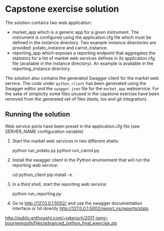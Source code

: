 Capstone exercise solution
==========================

The solution contains two web application:

- market_app which is a generic app for a given instrument. The instrument is
  configured using the application.cfg file which must be defined in the
  instance directory. Two example instance directories are provided:
  potato_instance and carrot_instance.
- reporting_app which exposes a reporting endpoint that aggregates the
  statistics for a list of market web services defines in its application.cfg
  file (available in the instance directory). An example is available in
  the reporting_instance directory.

The solution also contains the generated Swagger client for the market web
service. The code under `python_client` has been generated using the Swagger
editor and the `swagger.json` file for the `market_app` webservice. For the
sake of simplicity some files unused in the capstone exercise have been removed
from the generated set of files (tests, tox and git integration).

Running the solution
--------------------

Web service ports have been preset in the application.cfg file (see SERVER_NAME
configuration variable)

1. Start the market web services in two different shells:

   python run_potato.py
   python run_carrot.py

2. Install the swagger client in the Python environment that will run the
   reporting web service:

   cd python_client
   pip install -e .

3. In a third shell, start the reporting web service:

   python run_reporting.py

4. Go to http://127.0.0.1:5002/ and use the swagger documentation interface or
   hit directly http://127.0.0.1:5002/report_ns/reports/stats.

http://public.enthought.com/~jvkersch/2017-jpmc-bournemouth/files/advanced_python_final_exercise.zip

